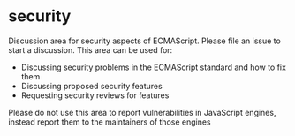 # security
Discussion area for security aspects of ECMAScript. Please file an issue to start a discussion. This area can be used for:

- Discussing security problems in the ECMAScript standard and how to fix them
- Discussing proposed security features
- Requesting security reviews for features

Please do not use this area to report vulnerabilities in JavaScript engines, instead report them to the maintainers of those engines
